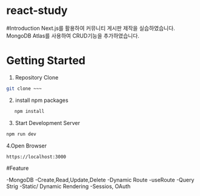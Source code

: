 # react-study

#Introduction
Next.js를 활용하여 커뮤니티 게시판 제작을 실습하였습니다.
MongoDB Atlas를 사용하여 CRUD기능을 추가하였습니다.

# Getting Started
1. Repository Clone
```bash
git clone ~~~
```
2. install npm packages
```bash
   npm install
```
3. Start Development Server
```bash
npm run dev
```

4.Open Browser
```bash
https://localhost:3000
```

#Feature

-MongoDB
-Create,Read,Update,Delete
-Dynamic Route
-useRoute
-Query Strig
-Static/ Dynamic Rendering
-Sessios, OAuth











